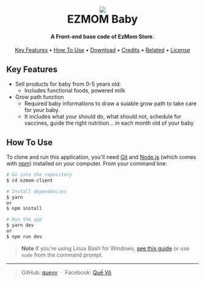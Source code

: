 <h1 align="center">
  <img src="https://scontent.fsgn5-5.fna.fbcdn.net/v/t1.15752-9/349217553_210420871804178_8391146609519217246_n.png?_nc_cat=100&ccb=1-7&_nc_sid=ae9488&_nc_ohc=iMTVdKQtRqMAX9jQ9ff&_nc_ht=scontent.fsgn5-5.fna&oh=03_AdRG7xXgMm9Ebg1BE-RyY9FiWyGPWUhPFWMwsnLBbG28Ng&oe=6496A18C"/>
  <br/>
  EZMOM Baby
  <br/>
  
</h1>

<h4 align="center">A Front-end base code of EzMom Store.</h4>

<p align="center">
  <a href="#key-features">Key Features</a> •
  <a href="#how-to-use">How To Use</a> •
  <a href="#download">Download</a> •
  <a href="#credits">Credits</a> •
  <a href="#related">Related</a> •
  <a href="#license">License</a>
</p>

## Key Features

- Sell products for baby from 0-5 years old:
  - Includes functional foods, powered milk
- Grow path function
  - Required baby informations to draw a suiable grow path to take care for your baby.
  - It includes what your should do, what should not, schedule for vaccines, guide the right nutrition... in each month old of your baby

## How To Use

To clone and run this application, you'll need [Git](https://git-scm.com) and [Node.js](https://nodejs.org/en/download/) (which comes with [npm](http://npmjs.com)) installed on your computer. From your command line:

```bash
# Go into the repository
$ cd ezmom-client

# Install dependencies
$ yarn
or
$ npm install

# Run the app
$ yarn dev
or
$ npm run dev
```

> **Note**
> If you're using Linux Bash for Windows, [see this guide](https://www.howtogeek.com/261575/how-to-run-graphical-linux-desktop-applications-from-windows-10s-bash-shell/) or use `node` from the command prompt.

---
> GitHub: [quevv](https://github.com/quevv) &nbsp;&middot;&nbsp;
> Facebook: [Quế Võ](https://www.facebook.com/ShinamonVu/)
